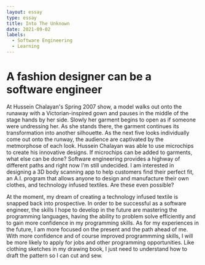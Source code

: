 ```yaml
---
layout: essay
type: essay
title: Into The Unknown
date: 2021-09-02
labels: 
  - Software Engineering
  - Learning
---
```


# A fashion designer can be a software engineer

At Hussein Chalayan's Spring 2007 show, a model walks out onto the runaway with a Victorian-inspired gown and pauses in the middle of the
stage hands by her side. Slowly her garment begins to open as if someone were undressing her. As she stands there, the garment continues 
its transformation into another silhouette. As the next five looks individually come out onto the runway, the audience are captivated
by the metmorphose of each look. Hussein Chalayan was able to use microchips to create his innovative designs. If microchips can be added
to garments, what else can be done? Software engineering provides a highway of different paths and right now I'm still undecided. I am 
interested in designing a 3D body scanning app to help customers find their perfect fit, an A.I. program that allows anyone to design and 
manufacture their own clothes, and technology infused textiles. Are these even possible? 

At the moment, my dream of creating a technology infused textile is snapped back into prospective. In order to be successful as a software 
engineer, the skills I hope to develop in the future are mastering the programming languages, having the ability to problem solve efficiently 
and to gain more confidence in my programming skills. As for my experiences in the future, I am more focused on the present and the path 
ahead of me. With more confidence and of course improved programmming skills, I will be more likely to apply for jobs and other 
programming opportunities. Like clothing sketches in my drawing book, I just need to understand how to draft the pattern so I can cut
and sew. 



